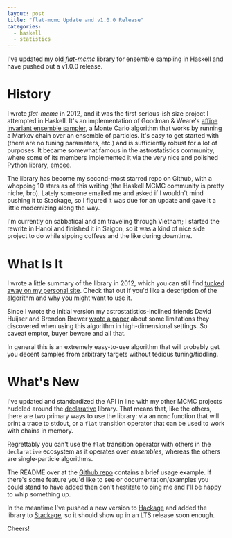 ```yaml
---
layout: post
title: "flat-mcmc Update and v1.0.0 Release"
categories:
  - haskell
  - statistics
---
```


I've updated my old [*flat-mcmc*](https://github.com/jtobin/flat-mcmc) library
for ensemble sampling in Haskell and have pushed out a v1.0.0 release.

# History

I wrote *flat-mcmc* in 2012, and it was the first serious-ish size project I
attempted in Haskell.  It's an implementation of Goodman \& Weare's [affine
invariant ensemble
sampler](http://msp.org/camcos/2010/5-1/camcos-v5-n1-p04-p.pdf), a Monte Carlo
algorithm that works by running a Markov chain over an ensemble of particles.
It's easy to get started with (there are no tuning parameters, etc.) and
is sufficiently robust for a lot of purposes.  It became somewhat famous in the
astrostatistics community, where some of its members implemented it via the
very nice and polished Python library,
[emcee](http://dan.iel.fm/emcee/current/).

The library has become my second-most starred repo on Github, with a whopping
10 stars as of this writing (the Haskell MCMC community is pretty niche, bro).
Lately someone emailed me and asked if I wouldn't mind pushing it to Stackage,
so I figured it was due for an update and gave it a little modernizing along
the way.

I'm currently on sabbatical and am traveling through Vietnam; I started the
rewrite in Hanoi and finished it in Saigon, so it was a kind of nice side
project to do while sipping coffees and the like during downtime.

# What Is It

I wrote a little summary of the library in 2012, which you can still find
[tucked away on my personal site](http://jtobin.ca/flat-mcmc/).  Check that out
if you'd like a description of the algorithm and why you might want to use it.

Since I wrote the initial version my astrostatistics-inclined friends David
Huijser and Brendon Brewer [wrote a paper](http://arxiv.org/abs/1509.02230)
about some limitations they discovered when using this algorithm in
high-dimensional settings.  So caveat emptor, buyer beware and all that.

In general this is an extremely easy-to-use algorithm that will probably get
you decent samples from arbitrary targets without tedious tuning/fiddling.

# What's New

I've updated and standardized the API in line with my other MCMC projects
huddled around the [declarative](http://jtobin.ca/markov-chains-a-la-carte)
library.  That means that, like the others, there are two primary ways to use
the library: via an `mcmc` function that will print a trace to stdout, or a
`flat` transition operator that can be used to work with chains in memory.

Regrettably you can't use the `flat` transition operator with others in the
`declarative` ecosystem as it operates over *ensembles*, whereas the others are
single-particle algorithms.

The README over at the [Github repo](https://github.com/jtobin/flat-mcmc)
contains a brief usage example.  If there's some feature you'd like to see or
documentation/examples you could stand to have added then don't hestitate to
ping me and I'll be happy to whip something up.

In the meantime I've pushed a new version to
[Hackage](https://hackage.haskell.org/package/flat-mcmc) and added the library
to [Stackage](https://www.stackage.org/), so it should show up in an LTS
release soon enough.

Cheers!


